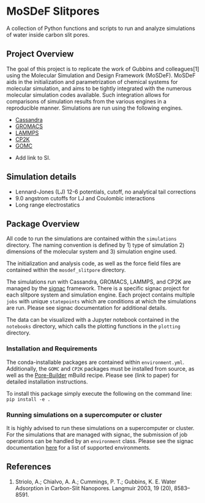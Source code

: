 # MoSDeF Slitpores
A collection of Python functions and scripts to run and analyze simulations of water inside carbon slit pores.

## Project Overview
The goal of this project is to replicate the work of Gubbins and colleagues[1] using the Molecular Simulation and Design Framework (MoSDeF).  MoSDeF aids in the initialization and parametrization of chemical systems for molecular simulation, and aims to be tightly integrated with the numerous molecular simulation codes available.  Such integration allows for comparisons of simulation results from the various engines in a reproducible manner.  Simulations are run using the following engines.
- [Cassandra](https://cassandra.nd.edu)
- [GROMACS](http://www.gromacs.org)
- [LAMMPS](https://lammps.sandia.gov)
- [CP2K](https://www.cp2k.org)
- [GOMC](http://gomc.eng.wayne.edu)

* Add link to SI.

## Simulation details
* Lennard-Jones (LJ) 12-6 potentials, cutoff, no analytical tail corrections
* 9.0 angstrom cutoffs for LJ and Coulombic interactions
* Long range electrostatics 

## Package Overview
All code to run the simulations are contained within the `simulations` directory.
The naming convention is defined by 1) type of simulation 2) dimensions of the
molecular system and 3) simulation engine used.

The initialization and analysis code, as well as the force field files are
contained within the `mosdef_slitpore` directory.

The simulations run with Cassandra, GROMACS, LAMMPS, and CP2K are managed by the [signac](https://signac.io) framework.  There is a specific signac project for each slitpore system and simulation engine.  Each project contains multiple `jobs` with unique `statepoints` which are conditions at which the simulations are run.  Please see signac documentation for additional details.

The data can be visualized with a Jupyter notebook contained in the `notebooks` directory, which calls the plotting functions in the `plotting` directory.

### Installation and Requirements
The conda-installable packages are contained within `environment.yml`.
Additionally, the `GOMC` and `CP2K` packages must be installed from source, as
well as the [Pore-Builder](https://github.com/rmatsum836/Pore-Builder) mBuild
recipe. Please see (link to paper) for detailed installation instructions.

To install this package simply execute the following on the command line: `pip install -e .`

### Running simulations on a supercomputer or cluster
It is highly advised to run these simulations on a supercomputer or cluster.  For the simulations that
are managed with signac, the submission of job operations can be handled by an
`environment` class.  Please see the signac documentation
[here](https://docs.signac.io/projects/flow/en/latest/supported_environments.html) for a list of
supported environments.

## References
1. Striolo, A.; Chialvo, A. A.; Cummings, P. T.; Gubbins, K. E. Water Adsorption in Carbon-Slit Nanopores. Langmuir 2003, 19 (20), 8583–8591.
